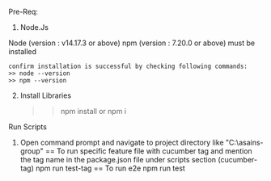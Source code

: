 Pre-Req:
1. Node.Js    

Node (version : v14.17.3 or above)  npm (version : 7.20.0 or above) must be installed

	
	confirm installation is successful by checking following commands:
	>> node --version
	>> npm --version

	
2. Install Libraries
	>> npm install or npm i
	
Run Scripts
1. Open command prompt and navigate to project directory like "C:\asains-group"
== To run specific feature file with cucumber tag and mention the tag name in the package.json file under scripts section (cucumber-tag)
npm run test-tag
== To run e2e 
npm run test
 